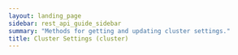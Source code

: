 ```yaml
---
layout: landing_page
sidebar: rest_api_guide_sidebar
summary: "Methods for getting and updating cluster settings."
title: Cluster Settings (cluster)
---
```

